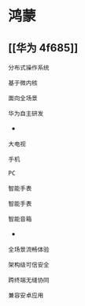 # 鸿蒙
[[华为 4f685]]
- 
    
    分布式操作系统
    
    基于微内核
    
    面向全场景
    
    华为自主研发
    
- 
    
    大电视
    
    手机
    
    PC
    
    智能手表
    
    智能手表
    
    智能音箱
    
- 
    
    全场景流畅体验
    
    架构级可信安全
    
    跨终端无缝协同
    
    兼容安卓应用